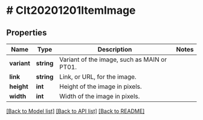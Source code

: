 # # CIt20201201ItemImage

## Properties

Name | Type | Description | Notes
------------ | ------------- | ------------- | -------------
**variant** | **string** | Variant of the image, such as MAIN or PT01. |
**link** | **string** | Link, or URL, for the image. |
**height** | **int** | Height of the image in pixels. |
**width** | **int** | Width of the image in pixels. |

[[Back to Model list]](../../README.md#models) [[Back to API list]](../../README.md#endpoints) [[Back to README]](../../README.md)
